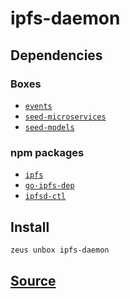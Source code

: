 
ipfs-daemon
====================







## Dependencies
### Boxes
* [`events`](events.md)
* [`seed-microservices`](seed-microservices.md)
* [`seed-models`](seed-models.md)
### npm packages
* [`ipfs`](http://npmjs.com/package/ipfs)
* [`go-ipfs-dep`](http://npmjs.com/package/go-ipfs-dep)
* [`ipfsd-ctl`](http://npmjs.com/package/ipfsd-ctl)


## Install
```bash
zeus unbox ipfs-daemon
```













## [Source](https://github.com/liquidapps-io/zeus-sdk/tree/master/boxes/groups/microservices/ipfs-daemon)